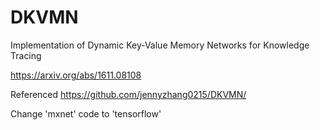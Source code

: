 # DKVMN
Implementation of Dynamic Key-Value Memory Networks for Knowledge Tracing

https://arxiv.org/abs/1611.08108

Referenced https://github.com/jennyzhang0215/DKVMN/

Change 'mxnet' code to 'tensorflow'
